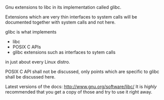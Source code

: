 Gnu extensions to libc in its implementation called glibc.

Extensions which are very thin interfaces to system calls will be documented together with system calls and not here.

glibc is what implements

- libc
- POSIX C APIs
- glibc extensions such as interfaces to sytem calls

in just about every Linux distro.

POSIX C API shall not be discussed, only points which are specific to glibc shall be discussed here.

Latest versions of the docs: <http://www.gnu.org/software/libc/> It is *highly* recommended that you get a copy of those and try to use it right away.
